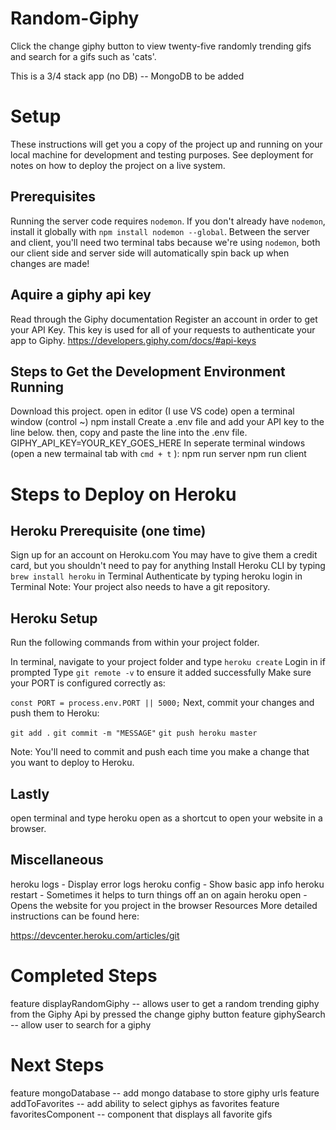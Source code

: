 # Random-Giphy

Click the change giphy button to view twenty-five randomly trending gifs
and search for a gifs such as 'cats'.

This is a 3/4 stack app (no DB) -- MongoDB to be added

# Setup

These instructions will get you a copy of the project up and running on your local machine for development and testing purposes. See deployment for notes on how to deploy the project on a live system.

## Prerequisites

Running the server code requires `nodemon`. If you don't already have `nodemon`, install it globally with `npm install nodemon --global`. 
Between the server and client, you'll need two terminal tabs because we're using `nodemon`, both our client side and server side will automatically spin back up when changes are made!

## Aquire a giphy api key

Read through the Giphy documentation 
Register an account in order to get your API Key. This key is used for all of your requests to authenticate your app to Giphy.
https://developers.giphy.com/docs/#api-keys

## Steps to Get the Development Environment Running

Download this project.
open in editor (I use VS code)
open a terminal window (control ~)
npm install
Create a .env file and add your API key to the line below. then, copy and paste the line into the .env file.
GIPHY_API_KEY=YOUR_KEY_GOES_HERE
In seperate terminal windows (open a new termainal tab with `cmd + t` ):
    npm run server
    npm run client

# Steps to Deploy on Heroku

## Heroku Prerequisite (one time)
Sign up for an account on Heroku.com
You may have to give them a credit card, but you shouldn't need to pay for anything
Install Heroku CLI by typing `brew install heroku` in Terminal
Authenticate by typing heroku login in Terminal
Note: Your project also needs to have a git repository.

## Heroku Setup
Run the following commands from within your project folder.

In terminal, navigate to your project folder and type `heroku create`
Login in if prompted
Type `git remote -v` to ensure it added successfully
Make sure your PORT is configured correctly as:

`const PORT = process.env.PORT || 5000;`
Next, commit your changes and push them to Heroku:

`git add .`
`git commit -m "MESSAGE"`
`git push heroku master`

Note: You'll need to commit and push each time you make a change that you want to deploy to Heroku. 

## Lastly
open terminal and type heroku open as a shortcut to open your website in a browser.

## Miscellaneous
heroku logs - Display error logs
heroku config - Show basic app info
heroku restart - Sometimes it helps to turn things off an on again
heroku open - Opens the website for you project in the browser
Resources
More detailed instructions can be found here:

https://devcenter.heroku.com/articles/git

# Completed Steps

feature displayRandomGiphy -- allows user to get a random trending giphy from the Giphy Api by pressed the change giphy button
feature giphySearch -- allow user to search for a giphy 

# Next Steps

feature mongoDatabase -- add mongo database to store giphy urls
feature addToFavorites -- add ability to select giphys as favorites
feature favoritesComponent -- component that displays all favorite gifs 




